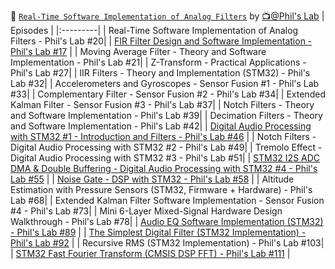

:abacus: [`Real-Time Software Implementation of Analog Filters`](https://www.youtube.com/playlist?list=PLXSyc11qLa1ZCn0JCnaaXOWN6Z46rK9jd) by [:tv:@Phil's Lab](https://www.youtube.com/@PhilsLab)
| Episodes |
|:---------|
| Real-Time Software Implementation of Analog Filters - Phil's Lab #20|
| [FIR Filter Design and Software Implementation - Phil's Lab #17](https://youtu.be/uNNNj9AZisM)                                   |
| Moving Average Filter - Theory and Software Implementation - Phil's Lab #21|
| Z-Transform - Practical Applications - Phil's Lab #27|
| IIR Filters - Theory and Implementation (STM32) - Phil's Lab #32|
| Accelerometers and Gyroscopes - Sensor Fusion #1 - Phil's Lab #33|
| Complementary Filter - Sensor Fusion #2 - Phil's Lab #34|
| Extended Kalman Filter - Sensor Fusion #3 - Phil's Lab #37|
| Notch Filters - Theory and Software Implementation - Phil's Lab #39|
| Decimation Filters - Theory and Software Implementation - Phil's Lab #42|
| [Digital Audio Processing with STM32 #1   - Introduction and Filters - Phil's Lab #46](https://youtu.be/VDhmVrbSpqA)             |
| Notch Filters - Digital Audio Processing with STM32 #2 - Phil's Lab #49|
| Tremolo Effect - Digital Audio Processing with STM32 #3 - Phil's Lab #51|
| [STM32 I2S ADC DMA & Double Buffering - Digital Audio Processing with STM32 #4 - Phil's Lab #55](https://youtu.be/zlGSxZGwj-E) |
| [Noise Gate - DSP with STM32 - Phil's Lab #58](https://youtu.be/q_Anc8KyrXI)                           |
| Altitude Estimation with Pressure Sensors (STM32, Firmware + Hardware) - Phil's Lab #68|
| Extended Kalman Filter Software Implementation - Sensor Fusion #4 - Phil's Lab #73|
| Mini 6-Layer Mixed-Signal Hardware Design Walkthrough - Phil's Lab #78|
| [Audio EQ Software Implementation (STM32) - Phil's Lab #89](https://youtu.be/4o-_gUht_Xc)                                        |
| [The Simplest Digital Filter (STM32 Implementation) - Phil's Lab #92](https://youtu.be/1e_ZB8p5n6s)                              |
| Recursive RMS (STM32 Implementation) - Phil's Lab #103|
| [STM32 Fast Fourier Transform (CMSIS DSP FFT) - Phil's Lab #111](https://youtu.be/d1KvgOwWvkM)                                   |

